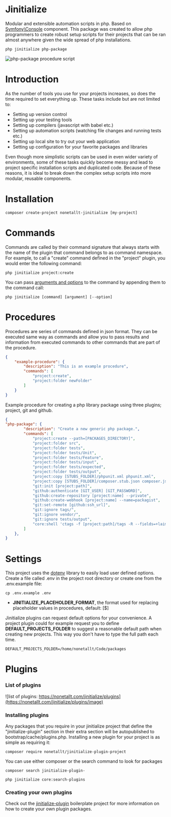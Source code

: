 # Jinitialize

Modular and extensible automation scripts in php. Based on [Symfony\Console](https://symfony.com/doc/current/components/console.html) component. This package was created to allow php programmers to create robust setup scripts for their projects that can be ran almost anywhere given the wide spread of php installations.

```
php jinitialize php-package
```
![php-package procedure script](https://i.imgur.com/2ywPHbh.png)

# Introduction

As the number of tools you use for your projects increases, so does the time required to set everything up. These tasks include but are not limited to:
* Setting up version control
* Setting up your testing tools
* Setting up compilers (javascript with babel etc.)
* Setting up automation scripts (watching file changes and running tests etc.)
* Setting up local site to try out your web application
* Setting up configuration for your favorite packages and libraries

Even though more simplistic scripts can be used in even wider variety of environments, some of these tasks quickly become messy and lead to project specific installation scripts and duplicated code. Because of these reasons, it is ideal to break down the complex setup scripts into more modular, reusable components.

# Installation
```
composer create-project nonetallt-jinitialize [my-project]
```

# Commands

Commands are called by their command signature that always starts with the name of the plugin that command belongs to as command namespace. For example, to call a "create" command defined in the "project" plugin, you would enter the following command:
```
php jinitialize project:create
```

You can pass [arguments and options](https://symfony.com/doc/current/components/console/console_arguments.html) to the command by appending them to the command call:
```
php jinitialize [command] [argument] [--option]
```

# Procedures
Procedures are series of commands defined in json format. They can be executed same way as commands and allow you to pass results and information from executed commands to other commands that are part of the procedure.

```json
{
    "example-procedure": {
        "description": "This is an example procedure",
        "commands": [
            "project:create",
            "project:folder newFolder"
        ]
    }
}
```

Example procedure for creating a php library package using three plugins; project, git and github.
```json
{
"php-package": {
        "description": "Create a new generic php package.",
        "commands": [ 
            "project:create --path=[PACKAGES_DIRECTORY]",
            "project:folder src",
            "project:folder tests",
            "project:folder tests/Unit",
            "project:folder tests/Feature",
            "project:folder tests/input",
            "project:folder tests/expected",
            "project:folder tests/output",
            "project:copy [STUBS_FOLDER]/phpunit.xml phpunit.xml",
            "project:copy [STUBS_FOLDER]/composer.stub.json composer.json --env --exported",
            "git:init [project:path]",
            "github:authenticate [GIT_USER] [GIT_PASSWORD]",
            "github:create-repository [project:name] --private",
            "github:create-webhook [project:name] --name=packagist",
            "git:set-remote [github:ssh_url]",
            "git:ignore tags/",
            "git:ignore vendor/",
            "git:ignore tests/output",
            "core:shell 'ctags -f [project:path]/tags -R --fields=+laimS --languages=php --exclude=.git'"
        ]
    },
}
```

# Settings
This project uses the [dotenv](https://github.com/vlucas/phpdotenv) library to easily load user defined options. Create a file called .env in the project root directory or create one from the .env.example file:

```
cp .env.example .env
```

* **JINITIALIZE_PLACEHOLDER_FORMAT**, the format used for replacing placeholder values in procedures, default: [$]

Jinitialize plugins can request default options for your convenience. A project plugin could for example request you to define **DEFAULT_PROJECTS_FOLDER** to suggest a reasonable default path when creating new projects. This way you don't have to type the full path each time.

```
DEFAULT_PROJECTS_FOLDER=/home/nonetallt/Code/packages
```

# Plugins

### List of plugins
![list of plugins: https://nonetallt.com/jinitialize/plugins](https://nonetallt.com/jinitialize/plugins/image)

### Installing plugins
Any packages that you require in your jinitialize project that define the "jinitialize-plugin" section in their extra section will be autopublished to bootstrap/cache/plugins.php. Installing a new plugin for your project is as simple as requiring it:

```
composer require nonetallt/jinitialize-plugin-project
```

You can use either composer or the search command to look for packages
```
composer search jinitialize-plugin-

php jinitialize core:search-plugins
```

### Creating your own plugins
Check out the [jinitialize-plugin](https://github.com/nonetallt/jinitialize-plugin) boilerplate project  for more information on how to create your own plugin packages.
